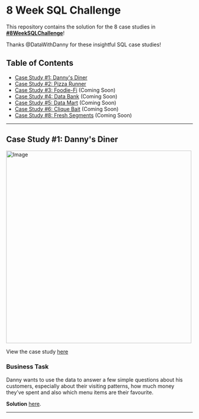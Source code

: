 # 8 Week SQL Challenge

This repository contains the solution for the 8 case studies in **[#8WeekSQLChallenge](https://8weeksqlchallenge.com)**!

Thanks @DataWithDanny for these insightful SQL case studies! 

## Table of Contents
- [Case Study #1: Danny's Diner](#case-study-1-dannys-diner)
- [Case Study #2: Pizza Runner](#case-study-2-pizza-runner)
- [Case Study #3: Foodie-Fi](#case-study-3-foodie-fi) (Coming Soon)
- [Case Study #4: Data Bank](#case-study-4-data-bank) (Coming Soon)
- [Case Study #5: Data Mart](#case-study-5-data-mart) (Coming Soon)
- [Case Study #6: Clique Bait](#case-study-6-clique-bait) (Coming Soon)
- [Case Study #8: Fresh Segments](#case-study-8-fresh-segments) (Coming Soon)

***

## Case Study #1: Danny's Diner 
<img src="https://user-images.githubusercontent.com/81607668/127727503-9d9e7a25-93cb-4f95-8bd0-20b87cb4b459.png" alt="Image" width="500" height="520">

View the case study [here](https://8weeksqlchallenge.com/case-study-1/)

### Business Task
Danny wants to use the data to answer a few simple questions about his customers, especially about their visiting patterns, how much money they’ve spent and also which menu items are their favourite. 

 **Solution** [here](https://github.com/lavishwadhwani/8-Week-SQL-Challenge/tree/main/Case%20Study%20%231%20-%20Danny's%20Diner).
***
